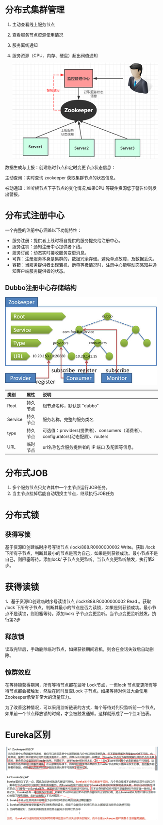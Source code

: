 # 分布式集群管理



1. 主动查看线上服务节点

2. 查看服务节点资源使用情况

3. 服务离线通知

4. 服务资源（CPU、内存、硬盘）超出阀值通知

   ![图片](5cdojbpemNQGhLaK.png!thumbnail)

数据生成与上报：创建临时节点和定时变更节点状态信息：

主动查询：实时查询 zookeeper 获取集群节点的状态信息。

被动通知：监听根节点下子节点的变化情况,如果CPU 等硬件资源低于警告位则发出警报。

# 分布式注册中心

一个完整的注册中心涵盖以下功能特性：

* 服务注册：提供者上线时将自提供的服务提交给注册中心。
* 服务注销：通知注册中心提供者下线。
* 服务订阅：动态实时接收服务变更消息。
* 可靠：注册服务本身是集群的，数据冗余存储。避免单点故障，及数据丢失。
* 容错：当服务提供者出现宕机，断电等极情况时，注册中心能够动态感知并通知客户端服务提供者的状态。

## Dubbo注册中心存储结构

![图片](inAfwBuh1eEEw1Dj.png!thumbnail)

| **类别** | **属性** | **说明**                                                     |
| :------- | :------- | :----------------------------------------------------------- |
| Root     | 持久节点 | 根节点名称，默认是 "dubbo"                                   |
| Service  | 持久节点 | 服务名称，完整的服务类名                                     |
| type     | 持久节点 | 可选值：providers(提供者)、consumers（消费者）、configurators(动态配置)、routers |
| URL      | 临时节点 | url名称包含服务提供者的 IP 端口 及配置等信息。               |

# 分布式JOB

1. 多个服务节点只允许其中一个主节点运行JOB任务。
2. 当主节点挂掉后能自动切换主节点，继续执行JOB任务

# 分布式锁

## 获得写锁

基于资源ID创建临时序号写锁节点 /lock/888.R0000000002 Write。获取 /lock 下所有子节点，判断其最小的节点是否为自己，如果是则获锁成功。最小节点不是自己，则阻塞等待。添加lock/ 子节点变更监听。当节点变更监听触发，执行第2步。

# 获得读锁

1、基于资源ID创建临时序号读锁节点 /lock/888.R0000000002 Read 。获取 /lock 下所有子节点，判断其最小的节点是否为读锁，如果是则获锁成功。最小节点不是读锁，则阻塞等待。添加lock/ 子节点变更监听。当节点变更监听触发，执行第2步

## 释放锁

读取完毕后，手动删除临时节点，如果获锁期间宕机，则会在会话失效后自动删除。

## 惊群效应

在等待锁获得期间，所有等待节点都在监听 Lock节点，一但lock 节点变更所有等待节点都会被触发，然后在同时反查Lock 子节点。如果等待对例过大会使用Zookeeper承受非常大的流量压力。

为了改善这种情况，可以采用监听链表的方式，每个等待对列只监听前一个节点，如果前一个节点释放锁的时候，才会被触发通知。这样就形成了一个监听链表。

# Eureka区别

![zk9](zk9.png)